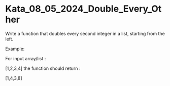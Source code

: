 # Kata_08_05_2024_Double_Every_Other

Write a function that doubles every second integer in a list, starting from the left.

Example:

For input array/list :

[1,2,3,4]
the function should return :

[1,4,3,8]
